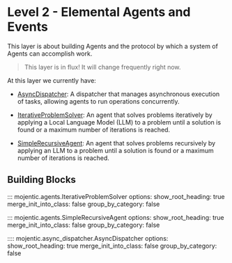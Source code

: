 # Level 2 - Elemental Agents and Events

This layer is about building Agents and the protocol by which a system of Agents can accomplish work.

> This layer is in flux! It will change frequently right now.

At this layer we currently have:

- [AsyncDispatcher](api_2.md#mojentic.async_dispatcher.AsyncDispatcher): A dispatcher that manages asynchronous execution of tasks, allowing agents to run operations concurrently.

- [IterativeProblemSolver](api_2.md#mojentic.agents.IterativeProblemSolver): An agent that solves problems iteratively by applying a Local Language Model (LLM) to a problem until a solution is found or a maximum number of iterations is reached.

- [SimpleRecursiveAgent](api_2.md#mojentic.agents.SimpleRecursiveAgent): An agent that solves problems recursively by applying an LLM to a problem until a solution is found or a maximum number of iterations is reached.

## Building Blocks

::: mojentic.agents.IterativeProblemSolver
    options:
        show_root_heading: true
        merge_init_into_class: false
        group_by_category: false

::: mojentic.agents.SimpleRecursiveAgent
    options:
        show_root_heading: true
        merge_init_into_class: false
        group_by_category: false

:::: mojentic.async_dispatcher.AsyncDispatcher
    options:
        show_root_heading: true
        merge_init_into_class: false
        group_by_category: false
